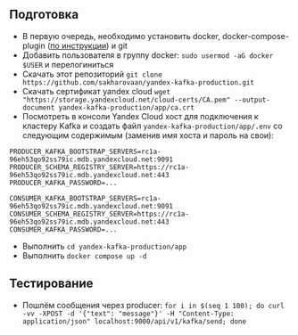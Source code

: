 ## Подготовка

* В первую очередь, необходимо установить docker, docker-compose-plugin ([по инструкции](https://docs.docker.com/engine/install/ubuntu/)) и git
* Добавить пользователя в группу docker: `sudo usermod -aG docker $USER` и перелогиниться
* Скачать этот репозиторий `git clone https://github.com/sakharovaan/yandex-kafka-production.git`
* Скачать сертификат yandex cloud `wget "https://storage.yandexcloud.net/cloud-certs/CA.pem" --output-document yandex-kafka-production/app/ca.crt`
* Посмотреть в консоли Yandex Cloud хост для подключения к кластеру Kafka и создать файл `yandex-kafka-production/app/.env` со следующим содержимым (заменив имя хоста и пароль на свои):
```
PRODUCER_KAFKA_BOOTSTRAP_SERVERS=rc1a-96eh53qo92ss79ic.mdb.yandexcloud.net:9091
PRODUCER_SCHEMA_REGISTRY_SERVER=https://rc1a-96eh53qo92ss79ic.mdb.yandexcloud.net:443
PRODUCER_KAFKA_PASSWORD=...

CONSUMER_KAFKA_BOOTSTRAP_SERVERS=rc1a-96eh53qo92ss79ic.mdb.yandexcloud.net:9091
CONSUMER_SCHEMA_REGISTRY_SERVER=https://rc1a-96eh53qo92ss79ic.mdb.yandexcloud.net:443
CONSUMER_KAFKA_PASSWORD=...
```
* Выполнить `cd yandex-kafka-production/app`
* Выполнить `docker compose up -d`

## Тестирование

* Пошлём сообщения через producer: `for i in $(seq 1 100); do curl -vv -XPOST -d '{"text": "message"}' -H "Content-Type: application/json" localhost:9000/api/v1/kafka/send; done`